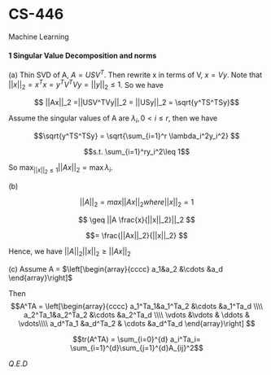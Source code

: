 # CS-446

Machine Learning
#### 1 Singular Value Decomposition and norms
(a) Thin SVD of A, $A = USV^T$. Then rewrite  x in terms of V, $x = Vy$. 
Note that $||x||_2 = x^Tx = y^TV^TVy = ||y||_2 \leq 1$.
So we have 

$$ ||Ax||_2 =||USV^TVy||_2 = ||USy||_2 = \sqrt{y^TS^TSy}$$

Assume the singular values of A are $\lambda_i, 0 < i \leq r$, then we have 

$$\sqrt{y^TS^TSy} = \sqrt{\sum_{i=1}^r \lambda_i^2y_i^2} $$

$$s.t. \sum_{i=1}^ry_i^2\leq 1$$

So $\max_{||x||_2\leq1}||Ax||_2 = \max \lambda_i$.


(b)

$$ ||A||_2 = max ||Ax||_2 where ||x||_2=1$$

$$ \geq ||A \frac{x}{||x||_2}||_2 $$ 

$$= \frac{||Ax||_2}{||x||_2} $$

Hence, we have $||A||_2||x||_2 \geq ||Ax||_2$

(c)
Assume A = $\left[\begin{array}{cccc} 
a_1&a_2 &\cdots &a_d
\end{array}\right]$


Then $$A^TA = \left[\begin{array}{cccc} 
a_1^Ta_1&a_1^Ta_2 &\cdots &a_1^Ta_d \\\\
a_2^Ta_1&a_2^Ta_2 &\cdots &a_2^Ta_d \\\\
\vdots &\vdots & \ddots & \vdots\\\\
a_d^Ta_1 &a_d^Ta_2 & \cdots &a_d^Ta_d
\end{array}\right]
$$


$$tr(A^TA) = \sum_{i=0}^{d} a_i^Ta_i= \sum_{i=1}^{d}\sum_{j=1}^{d}A_{ij}^2$$

$Q.E.D$
